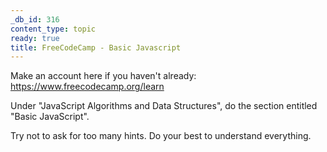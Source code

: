 ```yaml
---
_db_id: 316
content_type: topic
ready: true
title: FreeCodeCamp - Basic Javascript
---
```


Make an account here if you haven't already: https://www.freecodecamp.org/learn

Under "JavaScript Algorithms and Data Structures", do the section entitled "Basic JavaScript".

Try not to ask for too many hints. Do your best to understand everything.